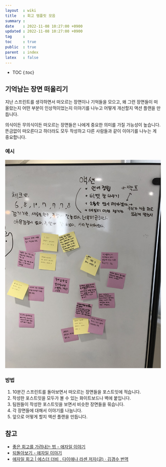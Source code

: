 ```yaml
---
layout  : wiki
title   : 회고 템플릿 모음
summary : 
date    : 2022-11-08 10:27:00 +0900
updated : 2022-11-08 10:27:00 +0900
tag     : 
toc     : true
public  : true
parent  : index
latex   : false
---
```

* TOC
{:toc}

## 기억남는 장면 떠올리기

지난 스프린트를 생각하면서 떠오르는 장면이나 기억들을 모으고, 왜 그런 장면들이
떠올랐는지 어떤 부분이 인상적이었는지 이야기를 나누고 어떻게 개선할지 액션
플랜을 만듭니다.

의식이든 무의식이든 떠오르는 장면들은 나에게 중요한 의미를 가질 가능성이
높습니다. 뜬금없이 떠오른다고 하더라도 모두 작성하고 다른 사람들과 같이 이야기를
나누는 게 중요합니다.

### 예시

![기억남는 장면 떠올리기 예시](/resource/wiki/retrospectives.jpg)

### 방법

1. 10분간 스프린트를 돌아보면서 떠오르는 장면들을 포스트잇에 적습니다.
2. 작성한 포스트잇을 모두가 볼 수 있는 화이트보드나 벽에 붙입니다.
3. 팀원들이 작성한 포스트잇을 보면서 비슷한 장면들을 묶습니다.
4. 각 장면들에 대해서 이야기를 나눕니다.
5. 앞으로 어떻게 할지 액션 플랜을 만듭니다.

## 참고
  * [좋은 회고를 가려내는 법 - 애자일 이야기](http://egloos.zum.com/agile/v/4122099)
  * [되돌아보기 - 애자일 이야기](http://egloos.zum.com/agile/v/5829827)
  * [애자일 회고 \| 에스더 더비 , 다이애나 라센 저자(글) · 김경수 번역](https://product.kyobobook.co.kr/detail/S000001469817)
